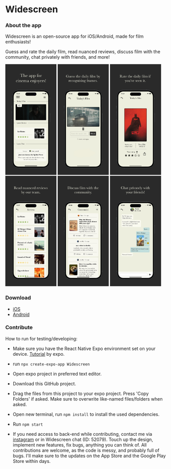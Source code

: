# Widescreen
### About the app

Widescreen is an open-source app for iOS/Android, made for film enthusiasts!

Guess and rate the daily film, read nuanced reviews, discuss film with the community, chat privately with friends, and more!

<p float="left">
  <img src="./images/iPhone_15.jpg" width="160" title="Home">
  <img src="./images/iPhone_15 2.jpg" width="160" title="Guess">
  <img src="./images/iPhone_15 3.jpg" width="160" title="Rate">
  <img src="./images/iPhone_15 4.jpg" width="160" title="Read">
  <img src="./images/iPhone_15 5.jpg" width="160" title="Discuss">
  <img src="./images/iPhone_15 6.jpg" width="160" title="Chat">
</p>

### Download

- <a href="https://apps.apple.com/nl/app/widescreen/id6450876748?l=en-GB">iOS</a>
- <a href="https://play.google.com/store/apps/details?id=com.bpstudios.Widescreen">Android</a>

### Contribute

How to run for testing/developing:
- Make sure you have the React Native Expo environment set on your device. <a href="https://docs.expo.dev/get-started/installation/">Tutorial</a> by expo.
- run `npx create-expo-app Widescreen`
- Open expo project in preferred text editor.
- Download this GitHub project.
- Drag the files from this project to your expo project. Press 'Copy Folders' if asked. Make sure to overwrite like-named files/folders when asked.
- Open new terminal, run `npm install` to install the used dependencies.
- Run `npm start`

- If you need access to back-end while contributing, contact me via <a href="https://instagram.com/aronvisser_">instagram</a> or in Widescreen chat (ID: 52079).
Touch up the design, implement new features, fix bugs, anything you can think of. All contributions are welcome, as the code is messy, and probably full of bugs. I'll make sure to the updates on the App Store and the Google Play Store within days.
